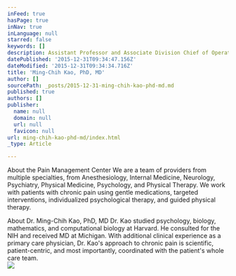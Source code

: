 ```yaml
---
inFeed: true
hasPage: true
inNav: true
inLanguage: null
starred: false
keywords: []
description: Assistant Professor and Associate Division Chief of Operations
datePublished: '2015-12-31T09:34:47.156Z'
dateModified: '2015-12-31T09:34:34.716Z'
title: 'Ming-Chih Kao, PhD, MD'
author: []
sourcePath: _posts/2015-12-31-ming-chih-kao-phd-md.md
published: true
authors: []
publisher:
  name: null
  domain: null
  url: null
  favicon: null
url: ming-chih-kao-phd-md/index.html
_type: Article

---
```

About the Pain Management Center
We are a team of providers from multiple specialties, from Anesthesiology, Internal Medicine, Neurology, Psychiatry, Physical Medicine, Psychology, and Physical Therapy. We work with patients with chronic pain using gentle medications, targeted interventions, individualized psychological therapy, and guided physical therapy. 

About Dr. Ming-Chih Kao, PhD, MD
Dr. Kao studied psychology, biology, mathematics, and computational biology at Harvard. He consulted for the NIH and received MD at Michigan. With additional clinical experience as a primary care physician, Dr. Kao's approach to chronic pain is scientific, patient-centric, and most importantly, coordinated with the patient's whole care team.  
![](https://the-grid-user-content.s3-us-west-2.amazonaws.com/3f0aec14-5516-43eb-accb-40e3b88d236f.jpg)